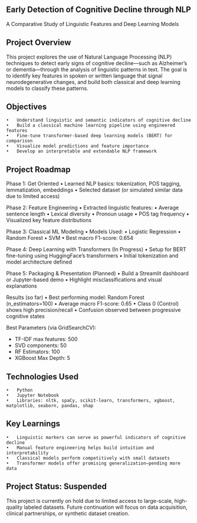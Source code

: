 ## Early Detection of Cognitive Decline through NLP

A Comparative Study of Linguistic Features and Deep Learning Models

## Project Overview

This project explores the use of Natural Language Processing (NLP) techniques to detect early signs of cognitive decline—such as Alzheimer’s or dementia—through the analysis of linguistic patterns in text. The goal is to identify key features in spoken or written language that signal neurodegenerative changes, and build both classical and deep learning models to classify these patterns.

## Objectives
	•	Understand linguistic and semantic indicators of cognitive decline
	•	Build a classical machine learning pipeline using engineered features
	•	Fine-tune transformer-based deep learning models (BERT) for comparison
	•	Visualize model predictions and feature importance
	•	Develop an interpretable and extendable NLP framework

## Project Roadmap

Phase 1: Get Oriented
	•	Learned NLP basics: tokenization, POS tagging, lemmatization, embeddings
	•	Selected dataset (or simulated similar data due to limited access)

Phase 2: Feature Engineering
	•	Extracted linguistic features:
	•	Average sentence length
	•	Lexical diversity
	•	Pronoun usage
	•	POS tag frequency
	•	Visualized key feature distributions

Phase 3: Classical ML Modeling
	•	Models Used:
	•	Logistic Regression
	•	Random Forest
	•	SVM
	•	Best macro F1-score: 0.654

Phase 4: Deep Learning with Transformers (In Progress)
	•	Setup for BERT fine-tuning using HuggingFace’s transformers
	•	Initial tokenization and model architecture defined

Phase 5: Packaging & Presentation (Planned)
	•	Build a Streamlit dashboard or Jupyter-based demo
	•	Highlight misclassifications and visual explanations

Results (so far)
	•	Best performing model: Random Forest (n_estimators=100)
	•	Average macro F1-score: 0.65
	•	Class 0 (Control) shows high precision/recall
	•	Confusion observed between progressive cognitive states

Best Parameters (via GridSearchCV):
- TF-IDF max features: 500  
- SVD components: 50  
- RF Estimators: 100  
- XGBoost Max Depth: 5

## Technologies Used
	•	Python
	•	Jupyter Notebook
	•	Libraries: nltk, spaCy, scikit-learn, transformers, xgboost, matplotlib, seaborn, pandas, shap

## Key Learnings
	•	Linguistic markers can serve as powerful indicators of cognitive decline
	•	Manual feature engineering helps build intuition and interpretability
	•	Classical models perform competitively with small datasets
	•	Transformer models offer promising generalization—pending more data

## Project Status: Suspended
This project is currently on hold due to limited access to large-scale, high-quality labeled datasets. Future continuation will focus on data acquisition, clinical partnerships, or synthetic dataset creation.
